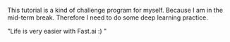 This tutorial is a kind of challenge program for myself. Because I am in the mid-term break. Therefore I need to do some deep learning practice.

"Life is very easier with Fast.ai :) "
